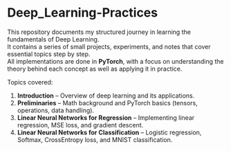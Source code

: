 # Deep_Learning-Practices
This repository documents my structured journey in learning the fundamentals of Deep Learning.  
It contains a series of small projects, experiments, and notes that cover essential topics step by step.  
All implementations are done in **PyTorch**, with a focus on understanding the theory behind each concept as well as applying it in practice.

Topics covered:
1. **Introduction** – Overview of deep learning and its applications.  
2. **Preliminaries** – Math background and PyTorch basics (tensors, operations, data handling).  
3. **Linear Neural Networks for Regression** – Implementing linear regression, MSE loss, and gradient descent.  
4. **Linear Neural Networks for Classification** – Logistic regression, Softmax, CrossEntropy loss, and MNIST classification.  


